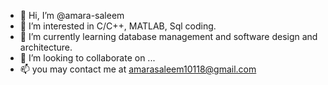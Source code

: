 - 👋 Hi, I’m @amara-saleem
- 👀 I’m interested in C/C++, MATLAB, Sql coding.
- 🌱 I’m currently learning database management and software design and architecture.
- 💞️ I’m looking to collaborate on ...
- 📫 you may contact me at  amarasaleem10118@gmail.com

<!---
amara-saleem/amara-saleem is a ✨ special ✨ repository because its `README.md` (this file) appears on your GitHub profile.
You can click the Preview link to take a look at your changes.
--->
